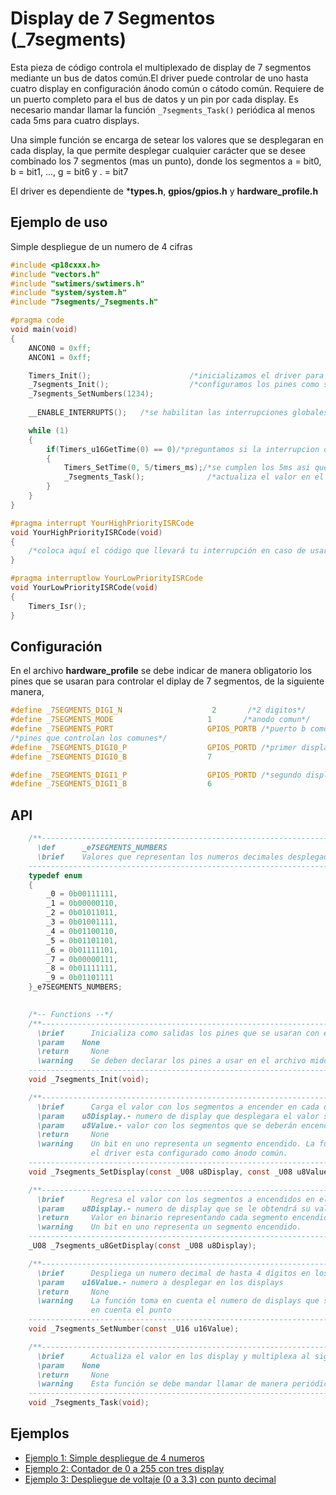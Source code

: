Display de 7 Segmentos (_7segments)
==============================


Esta pieza de código controla el multiplexado de display de 7 segmentos mediante un bus de datos común.El driver puede controlar de uno hasta cuatro display en configuración ánodo común o cátodo común. Requiere de un puerto completo para el bus de datos y un pin por cada display. Es necesario mandar llamar la función `_7segments_Task()` periódica al menos cada 5ms para cuatro displays.

Una simple función se encarga de setear los valores que se desplegaran en cada display, la que permite desplegar cualquier carácter que se desee combinado los 7 segmentos (mas un punto), donde los segmentos a = bit0, b = bit1, ..., g = bit6 y . = bit7

El driver es dependiente de ***types.h**, **gpios/gpios.h** y **hardware_profile.h**

Ejemplo de uso
--------------

Simple despliegue de un numero de 4 cifras
```C
#include <p18cxxx.h>
#include "vectors.h"
#include "swtimers/swtimers.h"
#include "system/system.h"
#include "7segments/_7segments.h"

#pragma code
void main(void)
{
    ANCON0 = 0xff;
    ANCON1 = 0xff;

    Timers_Init();                      /*inicializamos el driver para genere una interrupcion cada 5ms*/
    _7segments_Init();                  /*configuramos los pines como salidas*/
    _7segments_SetNumbers(1234);
  
    __ENABLE_INTERRUPTS();   /*se habilitan las interrupciones globales con prioridad*/

    while (1)
    {
        if(Timers_u16GetTime(0) == 0)/*preguntamos si la interrupcion decremento hasta llegar a 0 el canal 0*/
        {
            Timers_SetTime(0, 5/timers_ms);/*se cumplen los 5ms asi que volvemos a recargar el mismo canal */
            _7segments_Task();              /*actualiza el valor en el display y multiplexa al siguiente display*/
        }
    }
}

#pragma interrupt YourHighPriorityISRCode
void YourHighPriorityISRCode(void)
{
    /*coloca aquí el código que llevará tu interrupción en caso de usarla*/
}

#pragma interruptlow YourLowPriorityISRCode
void YourLowPriorityISRCode(void)
{
    Timers_Isr();
}
```

Configuración
-------------

En el archivo **hardware_profile** se debe indicar de manera obligatorio los pines que se usaran para controlar el diplay de 7 segmentos, de la siguiente manera, 
```C
#define _7SEGMENTS_DIGI_N                    2       /*2 digitos*/
#define _7SEGMENTS_MODE                     1       /*anodo comun*/
#define _7SEGMENTS_PORT                     GPIOS_PORTB /*puerto b como bus de datos*/
/*pines que controlan los comunes*/
#define _7SEGMENTS_DIGI0_P                  GPIOS_PORTD /*primer display*/
#define _7SEGMENTS_DIGI0_B                  7

#define _7SEGMENTS_DIGI1_P                  GPIOS_PORTD /*segundo display*/
#define _7SEGMENTS_DIGI1_B                  6
```

API
---

```C
    /**---------------------------------------------------------------------------------------------
      \def      _e7SEGMENTS_NUMBERS
      \brief    Valores que representan los numeros decimales desplegados en los displays
    ----------------------------------------------------------------------------------------------*/
    typedef enum
    {
        _0 = 0b00111111,
        _1 = 0b00000110,
        _2 = 0b01011011,
        _3 = 0b01001111,
        _4 = 0b01100110,
        _5 = 0b01101101,
        _6 = 0b01111101,
        _7 = 0b00000111,
        _8 = 0b01111111,
        _9 = 0b01101111
    }_e7SEGMENTS_NUMBERS;

    
    /*-- Functions --*/
    /**---------------------------------------------------------------------------------------------
      \brief      Inicializa como salidas los pines que se usaran con el display
      \param    None
      \return     None
      \warning    Se deben declarar los pines a usar en el archivo middleware_profile.h
    ----------------------------------------------------------------------------------------------*/
    void _7segments_Init(void);

    /**---------------------------------------------------------------------------------------------
      \brief      Carga el valor con los segmentos a encender en cada display
      \param    u8Display.- numero de display que desplegara el valor seleccionado (de 0 a _7SEGMENTS_DIGI_N-1)
      \param    u8Value.- valor con los segmentos que se deberán encender
      \return     None
      \warning    Un bit en uno representa un segmento encendido. La función invertirá el valor si el
                  el driver esta configurado como ánodo común.
    ----------------------------------------------------------------------------------------------*/
    void _7segments_SetDisplay(const _U08 u8Display, const _U08 u8Value);

    /**---------------------------------------------------------------------------------------------
      \brief      Regresa el valor con los segmentos a encendidos en el display
      \param    u8Display.- numero de display que se le obtendrá su valor (de 0 a _7SEGMENTS_DIGI_N-1)
      \return     Valor en binario representando cada segmento encendido
      \warning    Un bit en uno representa un segmento encendido.
    ----------------------------------------------------------------------------------------------*/
    _U08 _7segments_u8GetDisplay(const _U08 u8Display);

    /**---------------------------------------------------------------------------------------------
      \brief      Despliega un numero decimal de hasta 4 dígitos en los displays
      \param    u16Value.- numero a desplegar en los displays
      \return     None
      \warning    La función toma en cuenta el numero de displays que se ha configurado. No se toma
                  en cuenta el punto
    ----------------------------------------------------------------------------------------------*/
    void _7segments_SetNumber(const _U16 u16Value);

    /**---------------------------------------------------------------------------------------------
      \brief      Actualiza el valor en los display y multiplexa al siguiente display
      \param    None
      \return     None
      \warning    Esta función se debe mandar llamar de manera periódica al menos cada 5ms
    ----------------------------------------------------------------------------------------------*/
    void _7segments_Task(void);
```

Ejemplos
--------

- [Ejemplo 1: Simple despliegue de 4 numeros ](http://github.com/Hotboards/Examples/blob/master/Microchip/7segments_1.X/main.c)
- [Ejemplo 2: Contador de 0 a 255 con tres display](http://github.com/Hotboards/Examples/blob/master/Microchip/7segments_2.X/main.c)
- [Ejemplo 3: Despliegue de voltaje (0 a 3.3) con punto decimal](http://github.com/Hotboards/Examples/blob/master/Microchip/7segments_3.X/main.c)
